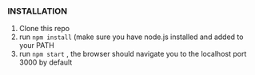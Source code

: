 ### INSTALLATION
1) Clone this repo
2) run ```npm install``` (make sure you have node.js installed and added to your PATH
3) run ```npm start``` , the browser should navigate you to the localhost port 3000 by default
